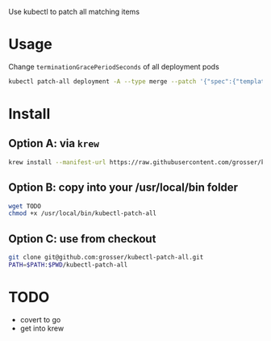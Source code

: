Use kubectl to patch all matching items

# Usage

Change `terminationGracePeriodSeconds` of all deployment pods

```bash
kubectl patch-all deployment -A --type merge --patch '{"spec":{"template":{"spec":{"terminationGracePeriodSeconds":0}}}}'
```

# Install

## Option A: via `krew`

```bash
krew install --manifest-url https://raw.githubusercontent.com/grosser/kubectl-patch-all/main/krew.yaml
```

## Option B: copy into your /usr/local/bin folder

```bash
wget TODO
chmod +x /usr/local/bin/kubectl-patch-all
```

## Option C: use from checkout

```bash
git clone git@github.com:grosser/kubectl-patch-all.git
PATH=$PATH:$PWD/kubectl-patch-all
```

# TODO
- covert to go
- get into krew
